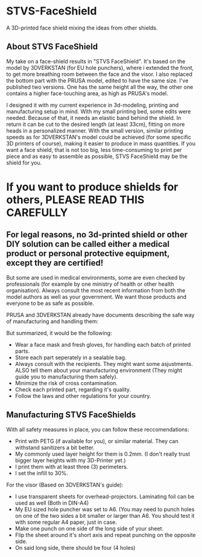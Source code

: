 # STVS-FaceShield
A 3D-printed face shield mixing the ideas from other shields.

## About STVS FaceShield
My take on a face-shield results in "STVS FaceShield". It's based on the model by 3DVERKSTAN (for EU hole punchers), where i extended the front, to get more breathing room between the face and the visor. I also replaced the bottom part with the PRUSA model, edited to have the same size. I've published two versions. One has the same height all the way, the other one contains a higher face-touching area, as high as PRUSA's model.

<ADD IMAGES HERE>

I designed it with my current experience in 3d-modeling, printing and manufacturing setup in mind. With my small printing bed, some edits were needed. Because of that, it needs an elastic band behind the shield. In return it can be cut to the desired length (at least 33cm), fitting on more heads in a personalized manner.
With the small version, similar printing speeds as for 3DVERKSTAN's model could be achieved (for some specific 3D printers of course), making it easier to produce in mass quantities.
If you want a face shield, that is not too big, less time-consuming to print per piece and as easy to assemble as possible, STVS FaceShield may be the shield for you.

# If you want to produce shields for others, PLEASE READ THIS CAREFULLY
## For legal reasons, no 3d-printed shield or other DIY solution can be called either a medical product or personal protective equipment, except they are certified!
But some are used in medical environments, some are even checked by professionals (for example by one ministry of health or other health organisation). Always consult the most recent information from both the model authors as well as your government. We want those products and everyone to be as safe as possible.

PRUSA and 3DVERKSTAN already have documents describing the safe way of manufacturing and handling them:

<ADD LINKS>
 
But summarized, it would be the following:
* Wear a face mask and fresh gloves, for handling each batch of printed parts.
* Store each part seperately in a sealable bag.
* Always consult with the recipients. They might want some asjustments. ALSO tell them about your manufacturing environment (They might guide you to manufacturing them safely).
* Minimize the risk of cross contamination.
* Check each printed part, regarding it's quality.
* Follow the laws and other regulations for your country.

## Manufacturing STVS FaceShields
With all safety measures in place, you can follow these reccomendations:
* Print with PETG (if available for you), or similar material. They can withstand sanitizers a bit better.
* My commonly used layer height for them is 0.2mm. (I don't really trust bigger layer heights with my 3D-Printer yet.)
* I print them with at least three (3) perimeters.
* I set the infill to 30%.

For the visor (Based on 3DVERKSTAN's guide):
* I use transparent sheets for overhead-projectors. Laminating foil can be used as well (Both in DIN-A4)
* My EU sized hole puncher was set to A6. (You may need to punch holes on one of the two sides a bit smaller or larger than A6. You should test it with some regular A4 paper, just in case.
* Make one punch on one side of the long side of your sheet.
* Flip the sheet around it's short axis and repeat punching on the opposite side.
* On said long side, there should be four (4 holes)
